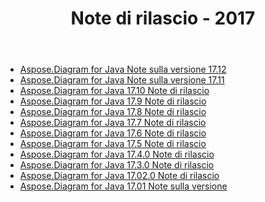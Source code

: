 ﻿---
title: Note di rilascio - 2017
type: docs
weight: 40
url: /it/java/release-notes-2017/
---
- [Aspose.Diagram for Java Note sulla versione 17.12](/diagram/it/java/aspose-diagram-for-java-17-12-release-notes/)
- [Aspose.Diagram for Java Note sulla versione 17.11](/diagram/it/java/aspose-diagram-for-java-17-11-release-notes/)
- [Aspose.Diagram for Java 17.10 Note di rilascio](/diagram/it/java/aspose-diagram-for-java-17-10-release-notes/)
- [Aspose.Diagram for Java 17.9 Note di rilascio](/diagram/it/java/aspose-diagram-for-java-17-9-release-notes/)
- [Aspose.Diagram for Java 17.8 Note di rilascio](/diagram/it/java/aspose-diagram-for-java-17-8-release-notes/)
- [Aspose.Diagram for Java 17.7 Note di rilascio](/diagram/it/java/aspose-diagram-for-java-17-7-release-notes/)
- [Aspose.Diagram for Java 17.6 Note di rilascio](/diagram/it/java/aspose-diagram-for-java-17-6-release-notes/)
- [Aspose.Diagram for Java 17.5 Note di rilascio](/diagram/it/java/aspose-diagram-for-java-17-5-release-notes/)
- [Aspose.Diagram for Java 17.4.0 Note di rilascio](/diagram/it/java/aspose-diagram-for-java-17-4-0-release-notes/)
- [Aspose.Diagram for Java 17.3.0 Note di rilascio](/diagram/it/java/aspose-diagram-for-java-17-3-0-release-notes/)
- [Aspose.Diagram for Java 17.02.0 Note di rilascio](/diagram/it/java/aspose-diagram-for-java-17-02-0-release-notes/)
- [Aspose.Diagram for Java 17.01 Note sulla versione](/diagram/it/java/aspose-diagram-for-java-17-01-release-notes/)
